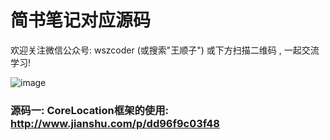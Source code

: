 # 简书笔记对应源码
欢迎关注微信公众号: wszcoder (或搜索"王顺子") 或下方扫描二维码 , 一起交流学习!

![image](https://github.com/wangshunzi/DayDayStudy/blob/master/微信公众号二维码.jpg)

### 源码一: CoreLocation框架的使用: http://www.jianshu.com/p/dd96f9c03f48